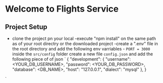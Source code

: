 # Welcome to Flights Service

## Project Setup
- clone the project pn your local
-execute "npm install" on the same  path as of your root directry or the downloaded project
-create a ".env" file in the root directory and add the following env varriables
        - `PORT = 3000`
inside the `src/config` folder create a new file `config.json`
and add the following piece of of json
`
{
  "development": {
    "username": <YOUR_DB_USERNAME>,
    "password": <YOUR_DB_PASSWORD>,
    "database": <DB_NAME>,
    "host": "127.0.0.1",
    "dialect": "mysql"
  },
}

`